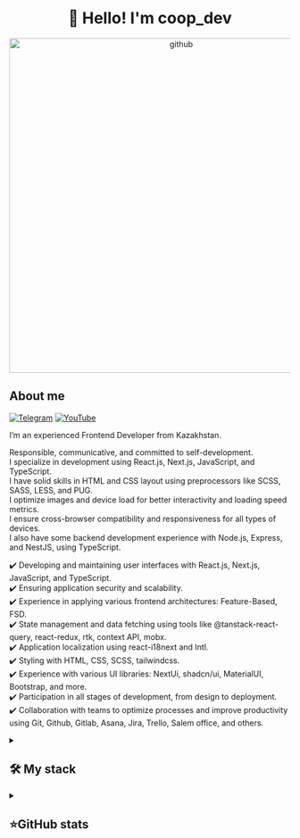 <h1 align="center">👋 Hello! I'm coop_dev </h1>

<p align="center">
 <img width="600" src="https://user-images.githubusercontent.com/74038190/225813708-98b745f2-7d22-48cf-9150-083f1b00d6c9.gif" alt="github"/>
</p>

## About me
[![Telegram](https://img.shields.io/badge/-Telegram-2CA5E0?style=flat&logo=telegram&logoColor=white)](https://t.me/coop_dev)
[![YouTube](https://img.shields.io/badge/-YouTube-FF0000?style=flat&logo=youtube&logoColor=white)](https://www.youtube.com/)

I’m an experienced Frontend Developer from Kazakhstan.  
  
Responsible, communicative, and committed to self-development.  
I specialize in development using React.js, Next.js, JavaScript, and TypeScript.  
I have solid skills in HTML and CSS layout using preprocessors like SCSS, SASS, LESS, and PUG.  
I optimize images and device load for better interactivity and loading speed metrics.  
I ensure cross-browser compatibility and responsiveness for all types of devices.  
I also have some backend development experience with Node.js, Express, and NestJS, using TypeScript.  
  
✔️ Developing and maintaining user interfaces with React.js, Next.js, JavaScript, and TypeScript.  
✔️ Ensuring application security and scalability.  
✔️ Experience in applying various frontend architectures: Feature-Based, FSD.  
✔️ State management and data fetching using tools like @tanstack-react-query, react-redux, rtk, context API, mobx.  
✔️ Application localization using react-i18next and Intl.  
✔️ Styling with HTML, CSS, SCSS, tailwindcss.  
✔️ Experience with various UI libraries: NextUi, shadcn/ui, MaterialUI, Bootstrap, and more.  
✔️ Participation in all stages of development, from design to deployment.  
✔️ Collaboration with teams to optimize processes and improve productivity using Git, Github, Gitlab, Asana, Jira, Trello, Salem office, and others.  

<details align="left">
  <summary><h2><b>🛠 My stack</b></h2></summary>
  <p>
    <h3>Langs</h3>
    <img src="https://skillicons.dev/icons?i=html,css,js,ts,nodejs,sass,less,pug,mongodb,postgres&perline=10" />
    <br>
    <h3>Frameworks</h3>
    <img src="https://skillicons.dev/icons?i=react,nextjs,redux,threejs,remix,solidjs,angular,vue,nestjs,express,electron,tailwind,materialui,styledcomponents,bootstrap&perline=10" />
    <br>
    <h3>Tools</h3>
    <img src="https://skillicons.dev/icons?i=vite,webpack,babel,githubactions,gulp,prisma,docker,wordpress&perline=10" />
    <br>
    <h3>Software</h3>
    <img src="https://skillicons.dev/icons?i=webstorm,vscode,postman,windows,linux,apple,ubuntu&perline=10" />
    <br>
    <h3>Team working</h3>
    <img src="https://skillicons.dev/icons?i=git,github,gitlab&perline=10" />
    <br>
    <h3>Sandboxes</h3>
    <img src="https://skillicons.dev/icons?i=codepen,figma&perline=10" />
    <br>
    <h3>Connect</h3>
    <img src="https://skillicons.dev/icons?i=linkedin,gmail,discord&perline=10" />
    <br>
  </p>
</details>

<details align="left">
  <summary><h2><b>⭐GitHub stats</b></h2></summary>
  <p>
   <img src="https://github-readme-stats.vercel.app/api/top-langs/?username=coopwork&theme=dracula&layout=compact&hide_border=true&bg_color=00000000" />
   <br>
   <img src="https://github-readme-stats.vercel.app/api?username=coopwork&count_private=true&show_icons=true&theme=dracula&hide_border=true&bg_color=00000000" />
    <br>
   ![Metrics](https://metrics.lecoq.io/coopwork?template=classic&base.indepth=true&base.hireable=true&base.skip=true&repositories.forks=true&languages=1&achievements=1&stars=1&base=header%2C%20activity%2C%20community%2C%20repositories%2C%20metadata&base.indepth=true&base.hireable=true&base.skip=true&languages=false&languages.limit=8&languages.threshold=0%25&languages.other=false&languages.colors=github&languages.sections=most-used&languages.indepth=false&languages.analysis.timeout=15&languages.analysis.timeout.repositories=7.5&languages.categories=markup%2C%20programming&languages.recent.categories=markup%2C%20programming&languages.recent.load=300&languages.recent.days=14&stars=false&stars.limit=1&achievements=false&achievements.threshold=C&achievements.secrets=true&achievements.display=compact&achievements.limit=0&config.timezone=Asia%2FQyzylorda&config.twemoji=true&config.octicon=true&config.display=columns)
  </p>
</details>
